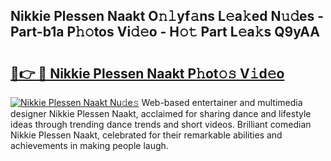 ## Nikkie Plessen Naakt O𝚗𝚕yf𝚊ns L𝚎a𝚔ed N𝚞𝚍es - Part-b1a P𝚑𝚘tos Vi𝚍𝚎o - H𝚘𝚝 Part L𝚎a𝚔s Q9yAA

# <h2><a href="http://kfa9uh1.oniu.top/?m=Nikkie+Plessen+Naakt">🔗👉 🔴 Nikkie Plessen Naakt P𝚑ot𝚘𝚜 V𝚒d𝚎o</a></h2>

[![Nikkie Plessen Naakt Nu𝚍e𝚜](https://i.imgur.com/0qMVB7G.gif)](http://kfa9uh1.oniu.top/?m=Nikkie+Plessen+Naakt)
Web-based entertainer and multimedia designer Nikkie Plessen Naakt, acclaimed for sharing dance and lifestyle ideas through trending dance trends and short videos. Brilliant comedian Nikkie Plessen Naakt, celebrated for their remarkable abilities and achievements in making people laugh.  

